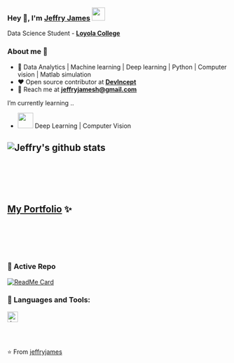 
### Hey 👋, I'm [Jeffry James]() <img src="https://github.com/TheDudeThatCode/TheDudeThatCode/blob/master/Assets/Developer.gif" width="30px">



Data Science Student - **[Loyola College](https://www.loyolacollege.edu/)** 



### About me :eyes:

- :dart: Data Analytics | Machine learning | Deep learning | Python | Computer vision | Matlab simulation   
- :heart: Open source contributor at **[DevIncept](https://devincept.codes/contribute.html)**
- :e-mail: Reach me at  **[jeffryjamesh@gmail.com](jeffryjamesh@gmail.com)**

I’m currently learning ..
- <img src="https://raw.githubusercontent.com/alexnaiman/alexnaiman/master/resources/ml.png" height="35px" /> Deep Learning | Computer Vision

![Jeffry's github stats](https://github-readme-stats.vercel.app/api?username=jeffryjames&show_icons=true&hide_border=true&theme=dracula)
---

<br><br><br><br>

## [My Portfolio](jeffryjames.github.io) ✨

<br><br><br><br>

### 👀 Active Repo
[![ReadMe Card](https://github-readme-stats.vercel.app/api/pin/?username=jeffryjames&repo=TensorFlow-Course&theme=radical "TensorFlow-Course")](https://github.com/jeffryjames/TensorFlow-Course)

      
### 🔧 Languages and Tools:

<!-- in your header -->
<link rel="stylesheet" href="https://cdn.jsdelivr.net/gh/devicons/devicon@v2.12.0/devicon.min.css">

<!-- in your body -->
<i class="devicon-firebase-plain-wordmark colored"></i>

  

      
<a href="https://www.linkedin.com/in/jeffryjames/">
    <img align="left" alt="Jeffry | Linkedin" width="24px" src="https://github.com/TheDudeThatCode/TheDudeThatCode/blob/master/Assets/Linkedin.svg" />
</a>
 
  



<br><br><br><br>


        

⭐️ From [jeffryjames](https://github.com/jeffryjames)


